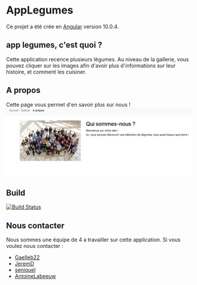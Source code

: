# AppLegumes

Ce projet a été crée en [Angular](https://github.com/angular/angular-cli) version 10.0.4.

## app legumes, c'est quoi ?

Cette application recence plusieurs légumes. Au niveau de la gallerie, vous pouvez cliquer sur les images afin d'avoir plus d'informations sur leur histoire, et comment les cuisiner.

## A propos

Cette page vous permet d'en savoir plus sur nous !
![apropos](/githubImages/apropos.png)

## Build

[![Build Status](https://travis-ci.org/AntoineLabeeuw/app-legumes.svg?branch=master)](https://travis-ci.org/AntoineLabeeuw/app-legumes)

## Nous contacter

Nous sommes une équipe de 4 a travailler sur cette application. Si vous voulez nous contacter :
- [Gaelleb22](https://github.com/Gaelleb22)
- [JeremD](https://github.com/JeremD)
- [seniquel](https://github.com/seniquel)
- [AntoineLabeeuw](https://github.com/AntoineLabeeuw)
